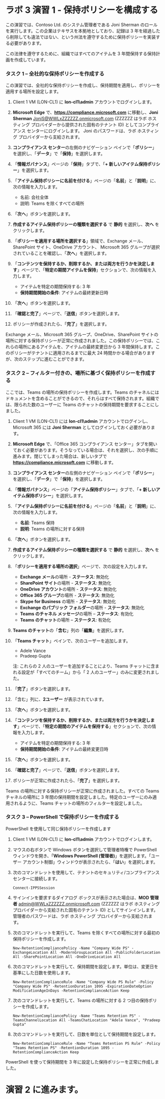 ﻿# ラボ 3 演習 1 - 保持ポリシーを構成する

この演習では、Contoso Ltd. のシステム管理者である Joni Sherman のロールを実行します。この企業はテキサスを本拠地としており、記録は 3 年を経過したら削除しても違法ではない、という州法を遵守するために保持ポリシーを実装する必要があります。 

この法律を遵守するために、組織ではすべてのアイテムを 3 年間保持する保持計画を作成しています。


### タスク 1 – 全社的な保持ポリシーを作成する

この演習では、全社的な保持ポリシーを作成し、保持期間を適用し、ポリシーを適用する場所を設定します。

1. Client 1 VM (LON-CL1) に **lon-cl1\admin** アカウントでログインします。

2. **Microsoft Edge** で、**https://compliance.microsoft.com** に移動し、**Joni Sherman** JoniS@WWLxZZZZZZ.onmicrosoft.com (ZZZZZZ はラボ ホスティング プロバイダーから提供された固有のテナント ID) としてコンプライアンス センターにログインします。  Joni のパスワードは、ラボ ホスティング プロバイダーから支給されます。

3. **コンプライアンス センター**の左側のナビゲーション ペインで「**ポリシー**」を選択し、「**データ**」で「**保持**」を選択します。

4. 「**情報ガバナンス**」ページの「**保持**」タブで、「**+ 新しいアイテム保持ポリシー**」を選択します。

5. 「**アイテム保持ポリシーに名前を付ける**」ページの「**名前**」と「**説明**」に、次の情報を入力します。

	- 名前: 会社全体
	- 説明: Teams を除くすべての場所

6. 「**次へ**」ボタンを選択します。  

1. **作成するアイテム保持ポリシーの種類を選択する** で **静的** を選択し、**次へ** をクリックします。

8. 「**ポリシーを適用する場所を選択する**」領域で、Exchange メール、SharePoint サイト、OneDrive アカウント、 Microsoft 365 グループが選択されていることを確認し、「**次へ**」を選択します。

8. 「**コンテンツを保持するか、削除するか、または両方を行うかを決定します**」ページで、「**特定の期間アイテムを保持**」セクションで、次の情報を入力します。

	- アイテムを特定の期間保持する: 3 年
	- **保持期間開始の条件**: アイテムの最終更新日時

9. 「**次へ**」ボタンを選択します。

10. 「**確認と完了**」ページで、「**送信**」ボタンを選択します。

11. ポリシーが作成されたら、「**完了**」を選択します。

Exchange メール、Microsoft 365 グループ、OneDrive、SharePoint サイトの場所に対する保持ポリシーが正常に作成されました。この保持ポリシーでは、これらの場所にあるアイテムを、アイテムの最終変更日から 3 年間保持します。このポリシーがテナントに適用されるまでに最大 24 時間かかる場合がありますが、次のステップに進むことができます。

### タスク 2 – フィルター付きの、場所に基づく保持ポリシーを作成する

ここでは、Teams の場所の保持ポリシーを作成します。Teams のチャネルにはドキュメントを含めることができるので、それらはすべて保持されます。組織では、限られた数のユーザーに Teams のチャットの保持期間を要求することにしました。

1. Client 1 VM (LON-CL1) には **lon-cl1\admin** アカウントでログインし、Microsoft 365 には **Joni Sherman** としてログインしておく必要があります。 

2. **Microsoft Edge** で、「Office 365 コンプライアンス センター」タブを開いておく必要があります。そうなっている場合は、それを選択し、次の手順に進みます。閉じてしまった場合は、新しいタブで **https://compliance.microsoft.com** に移動します。

3. **コンプライアンス センター**の左側のナビゲーション ペインで「**ポリシー**」を選択し、「**データ**」で「**保持**」を選択します。

4. 「**情報ガバナンス**」ページの「**アイテム保持ポリシー**」タブで、「**+ 新しいアイテム保持ポリシー**」を選択します。

5. 「**アイテム保持ポリシーに名前を付ける**」ページの「**名前**」と「**説明**」に、次の情報を入力します。

	- **名前**: Teams 保持
	- **説明**: Teams の場所に対する保持

6. 「**次へ**」ボタンを選択します。

1. **作成するアイテム保持ポリシーの種類を選択する** で **静的** を選択し、**次へ** をクリックします。

7. 「**ポリシーを適用する場所の選択**」ページで、次の設定を入力します。

	- **Exchange メール**の場所 - **ステータス**: 無効化
	- **SharePoint サイト**の場所 - **ステータス**: 無効化
	- **OneDrive アカウント**の場所 - **ステータス**: 無効化
	- **Office 365 グループ**の場所 - **ステータス**: 無効化
	- **Skype for Business** の場所 - **ステータス**: 無効化
	- **Exchange のパブリック フォルダー**の場所 - **ステータス**: 無効化
	- **Teams のチャネル メッセージ**の場所 – **ステータス**: 有効化 
	- **Teams のチャット**の場所 – **ステータス**: 有効化

8. **Teams のチャット**の「**含む**」列の「**編集**」を選択します。

9. 「**Teams チャット**」ペインで、次のユーザーを追加します。 
    - Adele Vance
    - Pradeep Gupta

    注: これらの 2 人のユーザーを追加することにより、Teams チャットに含まれる設定が「すべてのチーム」から「 2 人のユーザー」のみに変更されました。

10. 「**完了**」ボタンを選択します。

11. 「含む」列に、**2ユーザー** が表示されています。

12. 「**次へ**」ボタンを選択します。

13. 「**コンテンツを保持するか、削除するか、または両方を行うかを決定します**」ページで、「**特定の期間のアイテムを保持する**」セクションで、次の情報を入力します。

	- アイテムを特定の期間保持する: 3 年
	- **保持期間開始の条件**: アイテムの最終変更日時

14. 「**次へ**」ボタンを選択します。

15. 「**確認と完了**」ページで、「**送信**」ボタンを選択します。

16. ポリシーが正常に作成されたら、「**完了**」を選択します。

Teams の場所に対する保持ポリシーが正常に作成されました。すべての Teams チャネルの場所に 3 年間の保持期間を設定しました。特定のユーザーにのみ適用されるように、Teams チャットの場所のフィルターを設定しました。

### タスク 3 – PowerShell で保持ポリシーを作成する

PowerShell を使用して同じ保持ポリシーを作成します

1. Client 1 VM (LON-CL1) に **lon-cl1\admin** アカウントでログインします。

2. マウスの右ボタンで Windows ボタンを選択して管理者特権で PowerShell ウィンドウを開き、「**Windows PowerShell (管理者)**」を選択します。「ユーザー アカウント制御」ウィンドウが表示されたら、「**はい**」を選択します。

3. 次のコマンドレットを使用して、テナントのセキュリティ/コンプライアンス センターに接続します。

    `Connect-IPPSSession`

4. サインインを要求するダイアログ ボックスが表示された場合は、**MOD 管理者** admin@WWLxZZZZZZ.onmicrosoft.com (ZZZZZZ はラボ ホスティング プロバイダーから支給された固有のテナント ID) としてサインインします。  管理者のパスワードは、ラボ ホスティング プロバイダーから支給されます。

5. 次のコマンドレットを実行して、Teams を除くすべての場所に対する最初の保持ポリシーを作成します。

    ```
    New-RetentionCompliancePolicy -Name "Company Wide PS" -ExchangeLocation All -ModernGroupLocation All -PublicFolderLocation All -SharePointLocation All -OneDriveLocation All
    ```

6. 次のコマンドレットを実行して、保持期間を設定します。単位は、変更日を基準にした日数を使用します。
	
    ```
    New-RetentionComplianceRule -Name "Company Wide PS Rule" -Policy "Company Wide PS" -RetentionDuration 1095 -ExpirationDateOption ModificationAgeInDays -RetentionComplianceAction Keep
    ```

7. 次のコマンドレットを実行して、Teams の場所に対する 2 つ目の保持ポリシーを作成します。

    ```
    New-RetentionCompliancePolicy -Name "Teams Retention PS" -TeamsChannelLocation All -TeamsChatLocation "Adele Vance", "Pradeep Gupta"
    ```

8. 次のコマンドレットを実行して、日数を単位として保持期間を設定します。

    ```
    New-RetentionComplianceRule -Name "Teams Retention PS Rule" -Policy "Teams Retention PS" -RetentionDuration 1095 -RetentionComplianceAction Keep
    ```

PowerShell を使って保持期間を 3 年に設定した保持ポリシーを正常に作成しました。

# 演習 2 に進みます。
